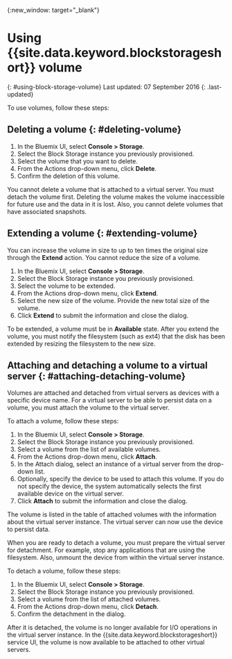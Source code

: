 {:new_window: target="_blank"} 

# Using {{site.data.keyword.blockstorageshort}} volume 
{: #using-block-storage-volume} 
Last updated: 07 September 2016
{: .last-updated}

To use volumes, follow these steps:

## Deleting a volume {: #deleting-volume}

1.  In the Bluemix UI, select **Console > Storage**.
2.  Select the Block Storage instance you previously provisioned.
3.	Select the volume that you want to delete.
4.	From the Actions drop-down menu, click **Delete**.
5.	Confirm the deletion of this volume.

You cannot delete a volume that is attached to a virtual server. You must detach the volume first. Deleting the volume makes the volume inaccessible for future use and the data in it is lost. Also, you cannot delete volumes that have associated snapshots.

## Extending a volume {: #extending-volume}
You can increase the volume in size to up to ten times the original size through the **Extend** action. You cannot reduce the size of a volume.

1.  In the Bluemix UI, select **Console > Storage**.
2.  Select the Block Storage instance you previously provisioned.
3.	Select the volume to be extended.
4.	From the Actions drop-down menu, click **Extend**.
5.	Select the new size of the volume. Provide the new total size of the volume.
6.	Click **Extend** to submit the information and close the dialog. 

To be extended, a volume must be in **Available** state. After you extend the volume, you must notify the filesystem (such as ext4) that the disk has been extended by resizing the filesystem to the new size. 

## Attaching and detaching a volume to a virtual server {: #attaching-detaching-volume}
Volumes are attached and detached from virtual servers as devices with a specific device name. For a virtual server to be able to persist data on a volume, you must attach the volume to the virtual server.

To attach a volume, follow these steps: 

1.  In the Bluemix UI, select **Console > Storage**.
2.  Select the Block Storage instance you previously provisioned.
3.	Select a volume from the list of available volumes.
4.	From the Actions drop-down menu, click **Attach**.
5.	In the Attach dialog, select an instance of a virtual server from the drop-down list. 
6.	Optionally, specify the device to be used to attach this volume. If you do not specify the device, the system automatically selects the first available device on the virtual server.
7.	Click **Attach** to submit the information and close the dialog.

The volume is listed in the table of attached volumes with the information about the virtual server instance. 
The virtual server can now use the device to persist data. 

When you are ready to detach a volume, you must prepare the virtual server for detachment. For example, stop any applications that are using the filesystem. Also, unmount the device from within the virtual server instance.

To detach a volume, follow these steps: 

1.  In the Bluemix UI, select **Console > Storage**.
2.  Select the Block Storage instance you previously provisioned.
3.	Select a volume from the list of attached volumes. 
4.	From the Actions drop-down menu, click **Detach**.
5.	Confirm the detachment in the dialog. 

After it is detached, the volume is no longer available for I/O operations in the virtual server instance. In the {{site.data.keyword.blockstorageshort}} service UI, the volume is now available to be attached to other virtual servers.
